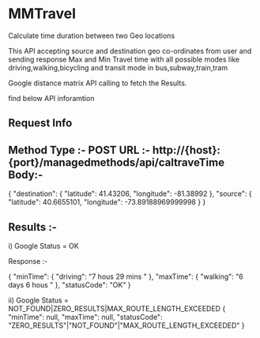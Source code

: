 # MMTravel
Calculate time duration between two Geo locations 

This API accepting source and destination geo co-ordinates from user and sending response Max and Min Travel time with all possible modes like driving,walking,bicycling and transit mode in bus,subway,train,tram 

Google distance matrix API calling to fetch the Results.

find below API inforamtion 

Request Info
------------

Method Type :- POST
URL         :- http://{host}:{port}/managedmethods/api/caltraveTime
Body:-
-----

{
"destination": {
	"latitude": 41.43206,
	"longitude": -81.38992
},
"source": {
	"latitude": 40.6655101,
	"longitude": -73.89188969999998
}
}

Results :-
-------
i) Google Status = OK

Response :-

{
  "minTime": {
    "driving": "7 hous 29 mins "
  },
  "maxTime": {
    "walking": "6 days 6 hous "
  },
  "statusCode": "OK"
}

ii)
Google Status = NOT_FOUND|ZERO_RESULTS|MAX_ROUTE_LENGTH_EXCEEDED
{
  "minTime": null,
  "maxTime": null,
  "statusCode": "ZERO_RESULTS"|"NOT_FOUND"|"MAX_ROUTE_LENGTH_EXCEEDED"
}
